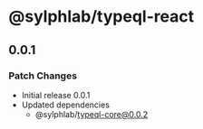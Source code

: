 # @sylphlab/typeql-react

## 0.0.1

### Patch Changes

- Initial release 0.0.1
- Updated dependencies
  - @sylphlab/typeql-core@0.0.2
